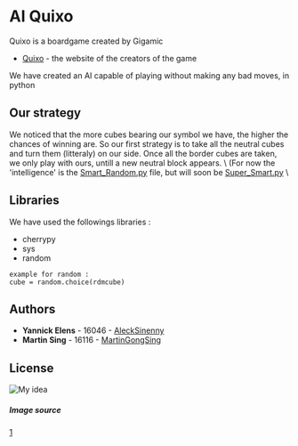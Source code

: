 # AI Quixo

Quixo is a boardgame created by Gigamic
* [Quixo](https://www.gigamic.com/game/quixo) - the website of the creators of the game

We have created an AI capable of playing without making any bad moves, in python

## Our strategy

We noticed that the more cubes bearing our symbol we have, the higher the chances of winning are. So our first strategy is to take all the neutral cubes and turn them (litteraly) on our side. Once all the border cubes are taken, we only play with ours, untill a new neutral block appears. \ (For now the 'intelligence' is the [Smart_Random.py](https://github.com/MartinGongSing/AI-Quixo/blob/master/ai/Smart_Random.py) file, but will soon be [Super_Smart.py](https://github.com/MartinGongSing/AI-Quixo/blob/master/ai/Super_smart.py) \

## Libraries

We have used the followings libraries : 

* cherrypy              
* sys
* random 

```
example for random : 
cube = random.choice(rdmcube)
```


## Authors

* **Yannick Elens** - 16046 - [AleckSinenny](https://github.com/AleckSinenny)
* **Martin Sing** - 16116 - [MartinGongSing](https://github.com/MartinGongSing)



## License

![My idea](https://images.says.com/uploads/story_source/source_image/475645/ea89.jpg)



##### Image source
[1](https://www.google.com/search?q=copyright&source=lnms&tbm=isch&sa=X&ved=0ahUKEwjfl6C5kZjiAhVM_qQKHURCBiYQ_AUIDigB&biw=1536&bih=722#imgrc=FxpAoPlQk148tM:)
